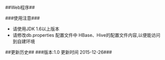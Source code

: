 ##Web程序##

###使用注意###

- 请使用JDK 1.6以上版本
- 请修改db.properties 配置文件中 HBase、Hive的配置文件内容,以便能访问到自建环境

##更新历史##
###版本:1.0 更新时间 2015-12-26###